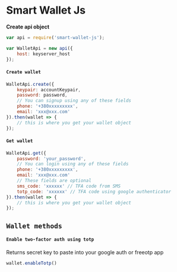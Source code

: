 # Smart Wallet Js

**Create api object**

```js
var api = require('smart-wallet-js');

var WalletApi = new api({
    host: keyserver_host
});
```


#### `Create wallet`
```js
WalletApi.create({
    keypair: accountKeypair,
    password: password,
    // You can signup using any of these fields 
    phone: '+380xxxxxxxxx',
    email: 'xxx@xxx.com'
}).then(wallet => {
    // this is where you get your wallet object
});
```

#### `Get wallet`
```js
WalletApi.get({
    password: 'your_password',
    // You can login using any of these fields 
    phone: '+380xxxxxxxxx',
    email: 'xxx@xxx.com'
    // These fields are optional
    sms_code: 'xxxxxx' // TFA code from SMS
    totp_code: 'xxxxxx' // TFA code using google authenticator
}).then(wallet => {
    // this is where you get your wallet object
});
```

## `Wallet methods`
#### `Enable two-factor auth using totp`
Returns secret key to paste into your google auth or freeotp app
```js
wallet.enableTotp()
```